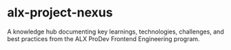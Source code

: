 # alx-project-nexus
A knowledge hub documenting key learnings, technologies, challenges, and best practices from the ALX ProDev Frontend Engineering program.
